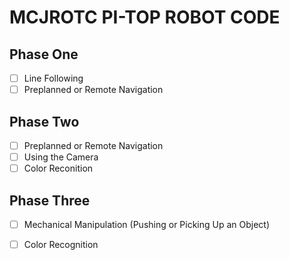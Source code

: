 
# MCJROTC PI-TOP ROBOT CODE

## Phase One
 - [ ] Line Following
 - [ ] Preplanned or Remote Navigation

## Phase Two
 - [ ] Preplanned or Remote Navigation
 - [ ] Using the Camera
 - [ ] Color Reconition

## Phase Three
 - [ ] Mechanical Manipulation (Pushing or Picking Up an Object)
 - [ ] Color Recognition

